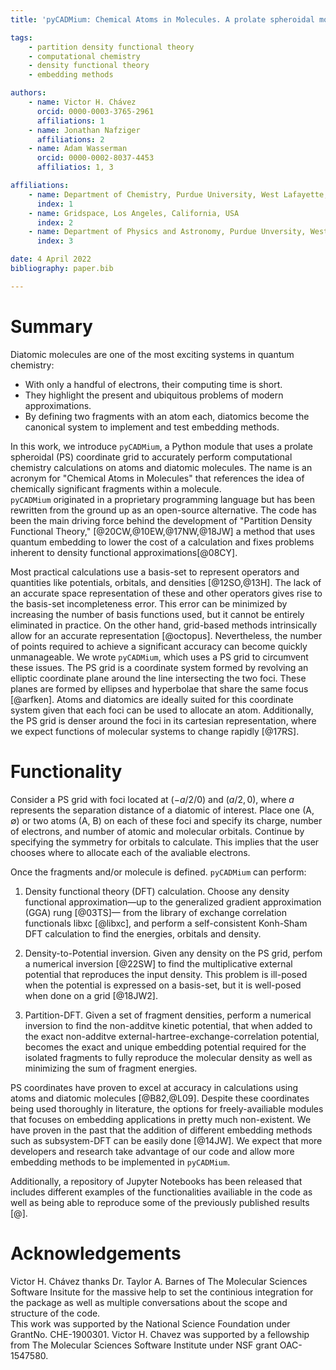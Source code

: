 ```yaml
---
title: 'pyCADMium: Chemical Atoms in Molecules. A prolate spheroidal module for embedding calculations in diatomics'  

tags:  
    - partition density functional theory  
    - computational chemistry  
    - density functional theory  
    - embedding methods  

authors:
    - name: Victor H. Chávez   
      orcid: 0000-0003-3765-2961    
      affiliations: 1  
    - name: Jonathan Nafziger    
      affiliations: 2    
    - name: Adam Wasserman    
      orcid: 0000-0002-8037-4453    
      affiliatios: 1, 3  

affiliations:  
    - name: Department of Chemistry, Purdue University, West Lafayette, Indiana, USA  
      index: 1  
    - name: Gridspace, Los Angeles, California, USA  
      index: 2  
    - name: Department of Physics and Astronomy, Purdue Unversity, West Lafayette, Indiana, USA  
      index: 3  

date: 4 April 2022  
bibliography: paper.bib  

---
```


# Summary 
Diatomic molecules are one of the most exciting systems in quantum chemistry:

- With only a handful of electrons, their computing time is short.
- They highlight the present and ubiquitous problems of modern approximations.
- By defining two fragments with an atom each, diatomics become the canonical system to implement and test embedding methods.

In this work, we introduce ``pyCADMium``, a Python module that uses a prolate spheroidal (PS) coordinate grid to accurately perform computational chemistry calculations on atoms and diatomic molecules. The name is an acronym for "Chemical Atoms in Molecules" that references the idea of chemically significant fragments within a molecule.  
``pyCADMium`` originated in a proprietary programming language but has been rewritten from the ground up as an open-source alternative. The code has been the main driving force behind the development of "Partition Density Functional Theory," [@20CW,@10EW,@17NW,@18JW] a method that uses quantum embedding to lower the cost of a calculation and fixes problems inherent to density functional approximations[@08CY].  

Most practical calculations use a basis-set to represent operators and quantities like potentials, orbitals, and densities [@12SO,@13H]. The lack of an accurate space representation of these and other operators gives rise to the basis-set incompleteness error. This error can be minimized by increasing the number of basis functions used, but it cannot be entirely eliminated in practice. On the other hand, grid-based methods intrinsically allow for an accurate representation [@octopus]. Nevertheless, the number of points required to achieve a significant accuracy can become quickly unmanageable. We wrote ``pyCADMium``, which uses a PS grid to circumvent these issues. The PS grid is a coordinate system formed by revolving an elliptic coordinate plane around the line intersecting the two foci. These planes are formed by ellipses and hyperbolae that share the same focus [@arfken]. Atoms and diatomics are ideally suited for this coordinate system given that each foci can be used to allocate an atom. Additionally, the PS grid is denser around the foci in its cartesian representation, where we expect functions of molecular systems to change rapidly [@17RS].  

# Functionality

Consider a PS grid with foci located at $(-a/2/0)$ and $(a/2,0)$, where $a$ represents the separation distance of a diatomic of interest. Place one (A, ∅) or two atoms (A, B) on each of these foci and specify its charge, number of electrons, and number of atomic and molecular orbitals. Continue by specifying the symmetry for orbitals to calculate. This implies that the user chooses where to allocate each of the avaliable electrons.  

Once the fragments and/or molecule is defined. ``pyCADMium`` can perform:

1. Density functional theory (DFT) calculation. Choose any density functional approximation—up to the generalized gradient approximation (GGA) rung [@03TS]— from the library of exchange correlation functionals libxc [@libxc], and perform a self-consistent Konh-Sham DFT calculation to find the energies, orbitals and density.  

2. Density-to-Potential inversion. Given any density on the PS grid, perfom a numerical inversion [@22SW] to find the multiplicative external potential that reproduces the input density. This problem is ill-posed when the potential is expressed on a basis-set, but it is well-posed when done on a grid [@18JW2].  

3. Partition-DFT. Given a set of fragment densities, perform a numerical inversion to find the non-additve kinetic potential, that when added to the exact non-additve external-hartree-exchange-correlation potential, becomes the exact and unique embedding potential required for the isolated fragments to fully reproduce the molecular density as well as minimizing the sum of fragment energies.  


PS coordinates have proven to excel at accuracy in calculations using atoms and diatomic molecules [@B82,@L09]. Despite these coordinates being used thoroughly in literature, the options for freely-availiable modules that focuses on embedding applications in pretty much non-existent. We have proven in the past that the addition of different embedding methods such as subsystem-DFT can be easily done [@14JW]. We expect that more developers and research take advantage of our code and allow more embedding methods to be implemented in ``pyCADMium``.  

Additionally, a repository of Jupyter Notebooks has been released that includes different examples of the functionalities availiable in the code as well as being able to reproduce some of the previously published results [@].

# Acknowledgements

Victor H. Chávez thanks Dr. Taylor A. Barnes of The Molecular Sciences Software Insitute for the massive help to set the continious integration for the package as well as multiple conversations about the scope and structure of the code.  
This work was supported by the National Science Foundation under GrantNo. CHE-1900301. Victor H. Chavez was supported by a fellowship from The
Molecular Sciences Software Institute under NSF grant OAC-1547580.  
